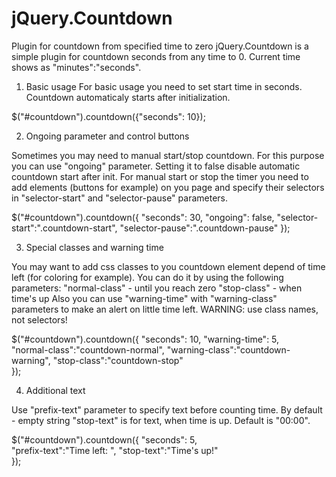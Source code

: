 # jQuery.Countdown
Plugin for countdown from specified time to zero
jQuery.Countdown is a simple plugin for countdown seconds from any time to 0.
Current time shows as "minutes":"seconds".

1. Basic usage
For basic usage you need to set start time in seconds.
Countdown automaticaly starts after initialization.                        
            
$("#countdown").countdown({"seconds": 10});
            
2. Ongoing parameter and control buttons

Sometimes you may need to manual start/stop countdown. For this purpose you can use "ongoing" parameter.
Setting it to false disable automatic countdown start after init.
For manual start or stop the timer you need to add elements (buttons for example) on you page and specify their selectors in
"selector-start" and "selector-pause" parameters.
            
$("#countdown").countdown({
    "seconds": 30,
    "ongoing": false,
    "selector-start":".countdown-start",
    "selector-pause":".countdown-pause"
});

3. Special classes and warning time
            
You may want to add css classes to you countdown element depend of time left (for coloring for example).
You can do it by using the following parameters:
"normal-class" - until you reach zero
"stop-class" - when time's up
Also you can use "warning-time" with "warning-class" parameters to make an alert on little time left.
WARNING: use class names, not selectors!
            
$("#countdown").countdown({
    "seconds": 10,
    "warning-time": 5,    
    "normal-class":"countdown-normal",
    "warning-class":"countdown-warning",
    "stop-class":"countdown-stop"    
}); 
    
4. Additional text

Use "prefix-text" parameter to specify text before counting time. By default - empty string
"stop-text" is for text, when time is up. Default is "00:00".
            
$("#countdown").countdown({
    "seconds": 5,    
    "prefix-text":"Time left: ",
    "stop-text":"Time's up!"    
}); 
